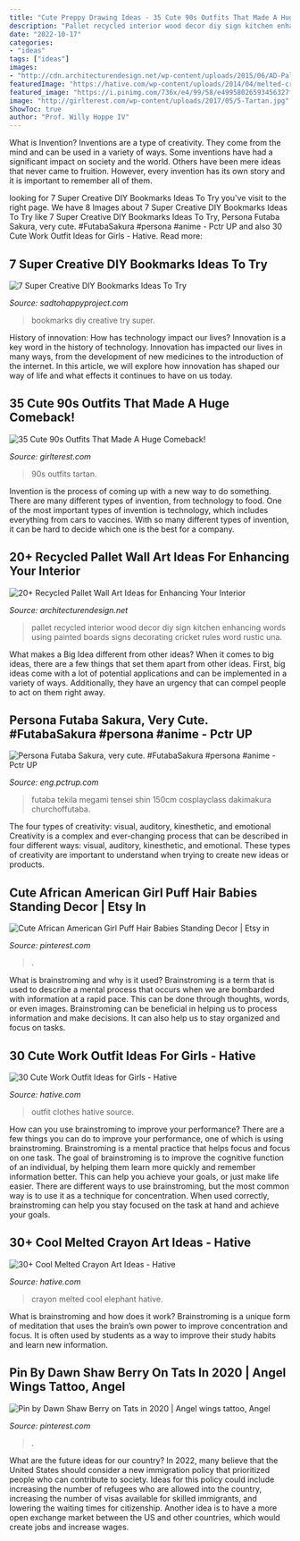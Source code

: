 ```yaml
---
title: "Cute Preppy Drawing Ideas - 35 Cute 90s Outfits That Made A Huge Comeback!"
description: "Pallet recycled interior wood decor diy sign kitchen enhancing words using painted boards signs decorating cricket rules word rustic una"
date: "2022-10-17"
categories:
- "ideas"
tags: ["ideas"]
images:
- "http://cdn.architecturendesign.net/wp-content/uploads/2015/06/AD-Pallet-Wall-Art-7.jpg"
featuredImage: "https://hative.com/wp-content/uploads/2014/04/melted-crayon-art/21-melted-crayon-elephant.jpg"
featured_image: "https://i.pinimg.com/736x/e4/99/58/e49958026593456327f378dc9e1f64e0.jpg"
image: "http://girlterest.com/wp-content/uploads/2017/05/5-Tartan.jpg"
ShowToc: true
author: "Prof. Willy Hoppe IV"
---
```



What is Invention?
Inventions are a type of creativity. They come from the mind and can be used in a variety of ways. Some inventions have had a significant impact on society and the world. Others have been mere ideas that never came to fruition. However, every invention has its own story and it is important to remember all of them.

	

		
looking for 7 Super Creative DIY Bookmarks Ideas To Try you've visit to the right page. We have 8 Images about 7 Super Creative DIY Bookmarks Ideas To Try like 7 Super Creative DIY Bookmarks Ideas To Try, Persona Futaba Sakura, very cute. #FutabaSakura #persona #anime - Pctr UP and also 30 Cute Work Outfit Ideas for Girls - Hative. Read more:
		
    
## 7 Super Creative DIY Bookmarks Ideas To Try

<img loading=lazy src="https://sadtohappyproject.com/wp-content/uploads/2015/10/Creative-DIY-Bookmarks-Ideas4.jpg" onerror="this.onerror=null;this.src='https://tse1.mm.bing.net/th?id=OIP.JxPAX7vM1NwKnUDY3OyN5QHaG_&amp;pid=15.1';" alt="7 Super Creative DIY Bookmarks Ideas To Try">

_Source: sadtohappyproject.com_

>bookmarks diy creative try super. 

	

History of innovation: How has technology impact our lives?
Innovation is a key word in the history of technology. Innovation has impacted our lives in many ways, from the development of new medicines to the introduction of the internet. In this article, we will explore how innovation has shaped our way of life and what effects it continues to have on us today.

    
## 35 Cute 90s Outfits That Made A Huge Comeback!

<img loading=lazy src="http://girlterest.com/wp-content/uploads/2017/05/5-Tartan.jpg" onerror="this.onerror=null;this.src='https://tse3.mm.bing.net/th?id=OIP.hXIQduPnwI9Lz3A6CFwsJwHaKk&amp;pid=15.1';" alt="35 Cute 90s Outfits That Made A Huge Comeback!">

_Source: girlterest.com_

>90s outfits tartan. 

	

Invention is the process of coming up with a new way to do something. There are many different types of invention, from technology to food. One of the most important types of invention is technology, which includes everything from cars to vaccines. With so many different types of invention, it can be hard to decide which one is the best for a company.

    
## 20+ Recycled Pallet Wall Art Ideas For Enhancing Your Interior

<img loading=lazy src="http://cdn.architecturendesign.net/wp-content/uploads/2015/06/AD-Pallet-Wall-Art-7.jpg" onerror="this.onerror=null;this.src='https://tse3.mm.bing.net/th?id=OIP.Q3UQX1J8h8p5UFXXuB7W6gHaQP&amp;pid=15.1';" alt="20+ Recycled Pallet Wall Art Ideas for Enhancing Your Interior">

_Source: architecturendesign.net_

>pallet recycled interior wood decor diy sign kitchen enhancing words using painted boards signs decorating cricket rules word rustic una. 

	

What makes a Big Idea different from other ideas?
When it comes to big ideas, there are a few things that set them apart from other ideas. First, big ideas come with a lot of potential applications and can be implemented in a variety of ways. Additionally, they have an urgency that can compel people to act on them right away.

    
## Persona Futaba Sakura, Very Cute. #FutabaSakura #persona #anime - Pctr UP

<img loading=lazy src="https://eng.pctrup.com/wp-content/uploads/2019/04/89197d216feaed8ef3283e7351ed4e40.jpg" onerror="this.onerror=null;this.src='https://tse3.mm.bing.net/th?id=OIP.Ns2ketYoPybUCTULCEoPMQHaKe&amp;pid=15.1';" alt="Persona Futaba Sakura, very cute. #FutabaSakura #persona #anime - Pctr UP">

_Source: eng.pctrup.com_

>futaba tekila megami tensei shin 150cm cosplayclass dakimakura churchoffutaba. 

	

The four types of creativity: visual, auditory, kinesthetic, and emotional
Creativity is a complex and ever-changing process that can be described in four different ways: visual, auditory, kinesthetic, and emotional. These types of creativity are important to understand when trying to create new ideas or products.

    
## Cute African American Girl Puff Hair Babies Standing Decor | Etsy In

<img loading=lazy src="https://i.pinimg.com/736x/e4/99/58/e49958026593456327f378dc9e1f64e0.jpg" onerror="this.onerror=null;this.src='https://tse3.mm.bing.net/th?id=OIP.Q2V0ZytKSHBkR3Dn1meLmAHaJ3&amp;pid=15.1';" alt="Cute African American Girl Puff Hair Babies Standing Decor | Etsy in">

_Source: pinterest.com_

>. 

	

What is brainstroming and why is it used?
Brainstroming is a term that is used to describe a mental process that occurs when we are bombarded with information at a rapid pace. This can be done through thoughts, words, or even images. Brainstroming can be beneficial in helping us to process information and make decisions. It can also help us to stay organized and focus on tasks.

    
## 30 Cute Work Outfit Ideas For Girls - Hative

<img loading=lazy src="https://hative.com/wp-content/uploads/2015/02/work-outfit-ideas/13-cute-work-outfit-ideas-for-girls.jpg" onerror="this.onerror=null;this.src='https://tse1.mm.bing.net/th?id=OIP.skuksiJAD-QbIwDEfyJtkQHaLH&amp;pid=15.1';" alt="30 Cute Work Outfit Ideas for Girls - Hative">

_Source: hative.com_

>outfit clothes hative source. 

	

How can you use brainstroming to improve your performance?
There are a few things you can do to improve your performance, one of which is using brainstroming. Brainstroming is a mental practice that helps focus and focus on one task. The goal of brainstroming is to improve the cognitive function of an individual, by helping them learn more quickly and remember information better. This can help you achieve your goals, or just make life easier. There are different ways to use brainstroming, but the most common way is to use it as a technique for concentration. When used correctly, brainstroming can help you stay focused on the task at hand and achieve your goals.

    
## 30+ Cool Melted Crayon Art Ideas - Hative

<img loading=lazy src="https://hative.com/wp-content/uploads/2014/04/melted-crayon-art/21-melted-crayon-elephant.jpg" onerror="this.onerror=null;this.src='https://tse2.mm.bing.net/th?id=OIP.rmCI2l8XCxUpGLYhAp3JCAHaJ4&amp;pid=15.1';" alt="30+ Cool Melted Crayon Art Ideas - Hative">

_Source: hative.com_

>crayon melted cool elephant hative. 

	

What is brainstroming and how does it work?
Brainstroming is a unique form of meditation that uses the brain’s own power to improve concentration and focus. It is often used by students as a way to improve their study habits and learn new information.

    
## Pin By Dawn Shaw Berry On Tats In 2020 | Angel Wings Tattoo, Angel

<img loading=lazy src="https://i.pinimg.com/736x/31/7f/06/317f06a7d8ddff3149bd9cc260808428.jpg" onerror="this.onerror=null;this.src='https://tse3.mm.bing.net/th?id=OIP.WnLYuO5y7R8mdUyB8FTXfwHaJ3&amp;pid=15.1';" alt="Pin by Dawn Shaw Berry on Tats in 2020 | Angel wings tattoo, Angel">

_Source: pinterest.com_

>. 

	

What are the future ideas for our country?
In 2022, many believe that the United States should consider a new immigration policy that prioritized people who can contribute to society. Ideas for this policy could include increasing the number of refugees who are allowed into the country, increasing the number of visas available for skilled immigrants, and lowering the waiting times for citizenship. Another idea is to have a more open exchange market between the US and other countries, which would create jobs and increase wages.

